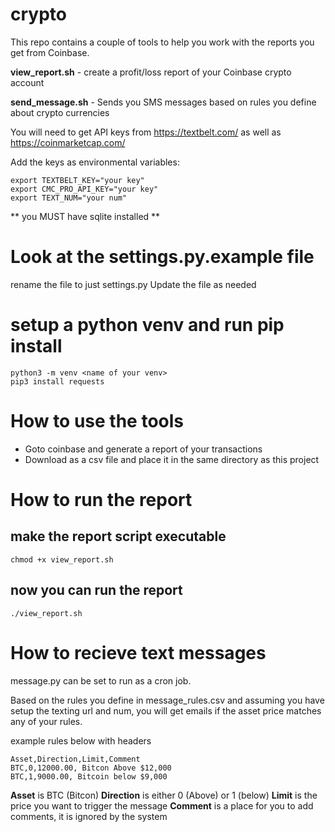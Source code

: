 # crypto

This repo contains a couple of tools to help you work with the reports you get from Coinbase.

**view_report.sh** - create a profit/loss report of your Coinbase crypto account

**send_message.sh** - Sends you SMS messages based on rules you define about crypto currencies

You will need to get API keys from <https://textbelt.com/>
as well as <https://coinmarketcap.com/>

Add the keys as environmental variables:

```
export TEXTBELT_KEY="your key"
export CMC_PRO_API_KEY="your key"
export TEXT_NUM="your num"
```

** you MUST have sqlite installed **

# Look at the settings.py.example file
rename the file to just settings.py
Update the file as needed

# setup a python venv and run pip install 
```
python3 -m venv <name of your venv>
pip3 install requests
```
# How to use the tools

* Goto coinbase and generate a report of your transactions
* Download as a csv file and place it in the same directory as this project

# How to run the report

## make the report script executable
```chmod +x view_report.sh```

## now you can run the report 
```./view_report.sh```

# How to recieve text messages
message.py can be set to run as a cron job. 

Based on the rules you define in message_rules.csv and assuming you have setup the texting url and num, you will get
emails if the asset price matches any of your rules. 

example rules below with headers

```
Asset,Direction,Limit,Comment
BTC,0,12000.00, Bitcon Above $12,000
BTC,1,9000.00, Bitcoin below $9,000
```

**Asset** is BTC (Bitcon)
**Direction** is either 0 (Above) or 1 (below)
**Limit** is the price you want to trigger the message
**Comment** is a place for you to add comments, it is ignored by the system

